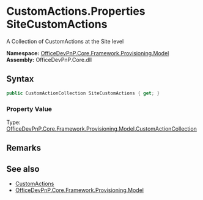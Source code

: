 # CustomActions.Properties SiteCustomActions
 A Collection of CustomActions at the Site level   

**Namespace:** [OfficeDevPnP.Core.Framework.Provisioning.Model](OfficeDevPnP.Core.Framework.Provisioning.Model.md)  
**Assembly:** OfficeDevPnP.Core.dll  
## Syntax
```C#
public CustomActionCollection SiteCustomActions { get; }
```

### Property Value
Type: [OfficeDevPnP.Core.Framework.Provisioning.Model.CustomActionCollection](OfficeDevPnP.Core.Framework.Provisioning.Model.CustomActionCollection.md)  

## Remarks
  
## See also
- [CustomActions](OfficeDevPnP.Core.Framework.Provisioning.Model.CustomActions.md) 
- [OfficeDevPnP.Core.Framework.Provisioning.Model](OfficeDevPnP.Core.Framework.Provisioning.Model.md) 
